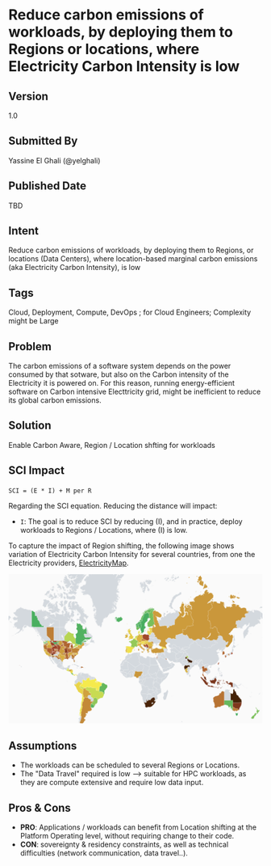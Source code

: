 # Reduce carbon emissions of workloads, by deploying them to Regions or locations, where Electricity Carbon Intensity is low
## Version
1.0

## Submitted By
Yassine El Ghali (@yelghali)

## Published Date
TBD

## Intent
Reduce carbon emissions of workloads, by deploying them to Regions, or locations (Data Centers), where location-based marginal carbon emissions (aka Electricity Carbon Intensity), is low

## Tags
Cloud, Deployment, Compute, DevOps ; for Cloud Engineers; Complexity might be Large

## Problem
The carbon emissions of a software system depends on the power consumed by that sotware, but also on the Carbon intensity of the Electricity it is powered on. For this reason, running energy-efficient software on Carbon intensive Electtricity grid, might be inefficient to reduce its global carbon emissions. 

## Solution
Enable Carbon Aware, Region / Location shfting for workloads

## SCI Impact
`SCI = (E * I) + M per R`

Regarding the SCI equation. Reducing the distance will impact:

- `I`: The goal is to reduce SCI by reducing (I), and in practice, deploy workloads to Regions  / Locations, where (I) is low.

To capture the impact of Region shifting, the following image shows variation of Electricity Carbon Intensity for several countries, from one the Electricity providers, [ElectricityMap](https://app.electricitymaps.com/map).

![zez](./media/region-shift.png)


## Assumptions
* The workloads can be scheduled to several Regions or Locations.
* The "Data Travel" required is low --> suitable for HPC workloads, as they are compute extensive and require low data input.


## Pros & Cons
- **PRO**: Applications / workloads can benefit from Location shifting at the Platform Operating level, without requiring change to their code.
- **CON**: sovereignty & residency constraints, as well as technical difficulties (network communication, data travel..). 
